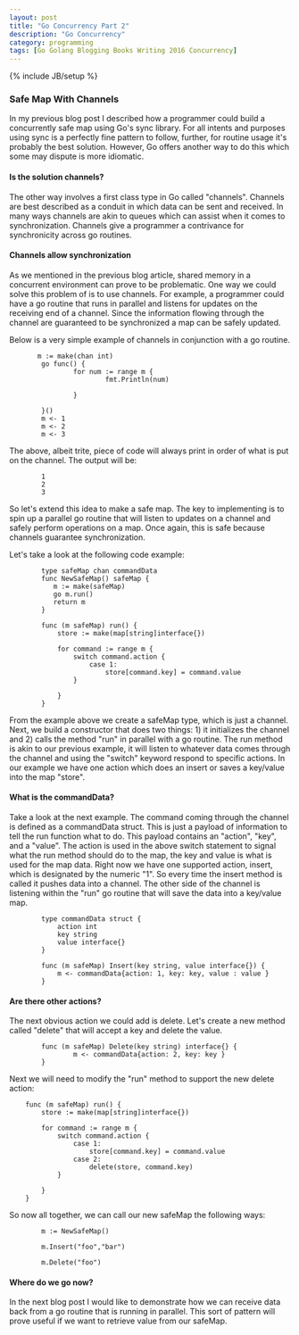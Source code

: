 ```yaml
---
layout: post
title: "Go Concurrency Part 2"
description: "Go Concurrency"
category: programming
tags: [Go Golang Blogging Books Writing 2016 Concurrency]
---
```

{% include JB/setup %}
### Safe Map With Channels

In my previous blog post I described how a programmer could build a concurrently
safe map using Go's sync library. For all intents and purposes using sync
is a perfectly fine pattern to follow, further, for routine usage it's probably the
best solution. However, Go offers another way to do this which some may dispute is more
idiomatic.

#### Is the solution channels?

The other way involves a first class type in Go called "channels". Channels are best described
as a conduit in which data can be sent and received. In many ways channels are akin to queues
which can assist when it comes to synchronization. Channels give a programmer a contrivance
for synchronicity across go routines.

#### Channels allow synchronization

As we mentioned in the previous blog article, shared memory in a concurrent environment
can prove to be problematic.  One way we could solve this problem of is to use channels.
For example, a programmer could have a go routine that runs in parallel and listens for
updates on the receiving end of a channel.  Since the information flowing through the channel
are guaranteed to be synchronized a map can be safely updated.

Below is a very simple example of channels in conjunction with a go routine.

```
       m := make(chan int)
        go func() {
                for num := range m {
                        fmt.Println(num)

                }

        }()
        m <- 1
        m <- 2
        m <- 3

```

The above, albeit trite, piece of code will always print in order of what is put on the channel. The output
will be:

```
        1
        2
        3

```

So let's extend this idea to make a safe map. The key to implementing is to spin up a parallel
go routine that will listen to updates on a channel and safely perform operations on a map. Once again,
this is safe because channels guarantee synchronization.

Let's take a look at the following code example:

```
        type safeMap chan commandData
        func NewSafeMap() safeMap {
           m := make(safeMap)
           go m.run()
           return m
        }

        func (m safeMap) run() {
            store := make(map[string]interface{})

            for command := range m {
                switch command.action {
                    case 1:
                        store[command.key] = command.value
                }

            }
        }
```

From the example above we create a safeMap type, which is just a channel. Next, we
build a constructor that does two things: 1) it initializes the channel and 2) calls the method "run"
in parallel with a go routine. The run method is akin to our previous example, it will listen to
whatever data comes through the channel and using the "switch" keyword respond to specific actions.
In our example we have one action which does an insert or saves a key/value into the map "store".

#### What is the commandData?

Take a look at the next example. The command coming through the channel is defined as a commandData struct.
This is just a payload of information to tell the run function what to do. This payload contains an
"action", "key", and a "value".  The action is used in the above switch statement to signal what the 
run method should do to the map, the key and value is what is used for the map data.  Right now we have one
supported action, insert, which is designated by the numeric "1".  So every time the insert
method is called it pushes data into a channel. The other side of the channel is listening
within the "run" go routine that will save the data into a key/value map.

```
        type commandData struct {
            action int
            key string
            value interface{}
        }

        func (m safeMap) Insert(key string, value interface{}) {
            m <- commandData{action: 1, key: key, value : value }
        }

```

#### Are there other actions?

The next obvious action we could add is delete. Let's create a new method called
"delete" that will accept a key and delete the value.

```
        func (m safeMap) Delete(key string) interface{} {
                m <- commandData{action: 2, key: key }
        }

```

Next we will need to modify the "run" method to support the new delete action:

```
    func (m safeMap) run() {
        store := make(map[string]interface{})

        for command := range m {
            switch command.action {
                case 1:
                    store[command.key] = command.value
                case 2:
                    delete(store, command.key)
            }

        }
    }

```

So now all together, we can call our new safeMap the following ways:

```
        m := NewSafeMap()

        m.Insert("foo","bar")

        m.Delete("foo")

```

#### Where do we go now?

In the next blog post I would like to demonstrate how we can receive data
back from a go routine that is running in parallel. This sort of pattern
will prove useful if we want to retrieve value from our safeMap.
